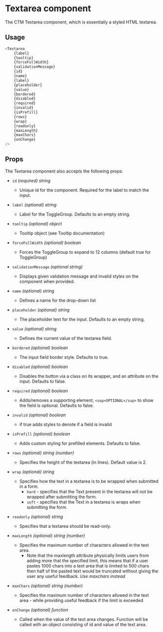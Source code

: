 # Textarea component
The CTM Textarea component, which is essentially a styled HTML textarea.

## Usage
~~~js
<Textarea 
    {label}
    {tooltip}
    {forceFullWidth}
    {validationMessage}
    {id}
    {name}
    {label}
    {placeholder}
    {value}
    {bordered}
    {disabled}
    {required}
    {invalid}
    {isPrefill}
    {rows}
    {wrap}
    {readonly}
    {maxLength}
    {maxChars}
    {onChange}
/>
~~~

## Props
The Textarea component also accepts the following props:


- `id` *(required) string*
    * Unique id for the component. Required for the label to match the input.

- `label` *(optional) string*
    * Label for the ToggleGroup. Defaults to an empty string.

- `tooltip` *(optional) object*
   * Tooltip object (see Tooltip documentation)
       
- `forceFullWidth` *(optional) boolean* 
   * Forces the ToggleGroup to expand to 12 columns (default true for ToggleGroup)

- `validationMessage` *(optional string)*
    * Displays given validation message and invalid styles on the component when provided.  
            
- `name` *(optional) string*
    * Defines a name for the drop-down list
    
- `placeholder` *(optional) string*
    * The placeholder text for the input. Defaults to an empty string.
    
- `value` *(optional) string*
    * Defines the current value of the textarea field.
    
- `bordered` *(optional) boolean*
    * The input field border style. Defaults to true.
    
- `disabled` *(optional) boolean*
    * Disables the button via a class on its wrapper, and an attribute on the input. Defaults to false.
    
- `required` *(optional) boolean*
    * Adds/removes a supporting element, `<sup>OPTIONAL</sup>` to show the field is optional. Defaults to false.
    
- `invalid` *(optional) boolean*
    * if true adds styles to denote if a field is invalid
    
- `isPrefill` *(optional) boolean*
    * Adds custom styling for prefilled elements. Defaults to false.
    
- `rows` *(optional) string (number)*
    * Specifies the height of the textarea (in lines). Default value is 2.
    
- `wrap` *(optional) string*
    * Specifies how the text in a textarea is to be wrapped when submitted in a form.
       - `hard` - specifies that the Text present in the textarea will not be wrapped after submitting the form.
       - `soft` - specifies that the Text in a textarea is wraps when submitting the form.
       
- `readonly` *(optional) string*
    * Specifies that a textarea should be read-only.
    
- `maxLength` *(optional) string (number)*
    * Specifies the maximum number of characters allowed in the text area.
         -  Note that the maxlength attribute physically limits users from adding more that the specified limit, this 
            means that if a user pastes 1000 chars into a text area that is limited to 500 chars then half of the 
            pasted text would be truncated without giving the user any useful feedback. *Use maxchars instead*

- `maxChars` *(optional) string (number)*
    * Specifies the maximum number of characters allowed in the text area - while providing useful feedback if the 
      limit is exceeded

- `onChange` *(optional) function*
    * Called when the value of the text area changes. Function will be called with an object consisting of id and value of the text area.
